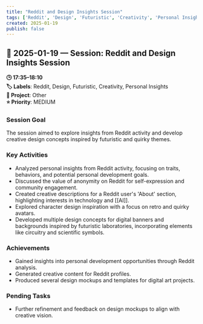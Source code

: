 ```yaml
---
title: "Reddit and Design Insights Session"
tags: ['Reddit', 'Design', 'Futuristic', 'Creativity', 'Personal Insights']
created: 2025-01-19
publish: false
---
```


## 📅 2025-01-19 — Session: Reddit and Design Insights Session

**🕒 17:35–18:10**  
**🏷️ Labels**: Reddit, Design, Futuristic, Creativity, Personal Insights  
**📂 Project**: Other  
**⭐ Priority**: MEDIUM  


### Session Goal
The session aimed to explore insights from Reddit activity and develop creative design concepts inspired by futuristic and quirky themes.

### Key Activities
- Analyzed personal insights from Reddit activity, focusing on traits, behaviors, and potential personal development goals.
- Discussed the value of anonymity on Reddit for self-expression and community engagement.
- Created creative descriptions for a Reddit user's 'About' section, highlighting interests in technology and [[AI]].
- Explored character design inspiration with a focus on retro and quirky avatars.
- Developed multiple design concepts for digital banners and backgrounds inspired by futuristic laboratories, incorporating elements like circuitry and scientific symbols.

### Achievements
- Gained insights into personal development opportunities through Reddit analysis.
- Generated creative content for Reddit profiles.
- Produced several design mockups and templates for digital art projects.

### Pending Tasks
- Further refinement and feedback on design mockups to align with creative vision.
